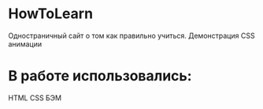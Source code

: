 # HowToLearn
Одностраничный сайт о том как правильно учиться. Демонстрация CSS анимации 

# В работе использовались:
HTML
CSS
БЭМ

